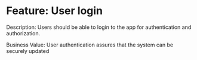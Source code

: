 # Feature: User login

Description: Users should be able to login to the app for authentication and authorization.

Business Value: User authentication assures that the system can be securely updated

